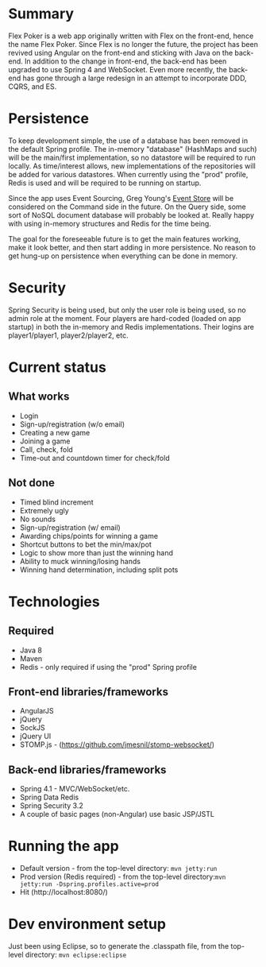 Summary
======

Flex Poker is a web app originally written with Flex on the front-end, hence the name Flex Poker.  Since Flex is no longer the future, the project has been revived using Angular on the front-end and sticking with Java on the back-end.  In addition to the change in front-end, the back-end has been upgraded to use Spring 4 and WebSocket.  Even more recently, the back-end has gone through a large redesign in an attempt to incorporate DDD, CQRS, and ES.

Persistence
===========

To keep development simple, the use of a database has been removed in the default Spring profile.  The in-memory "database" (HashMaps and such) will be the main/first implementation, so no datastore will be required to run locally.  As time/interest allows, new implementations of the repositories will be added for various datastores.  When currently using the "prod" profile, Redis is used and will be required to be running on startup.

Since the app uses Event Sourcing, Greg Young's [Event Store](https://github.com/EventStore/EventStore) will be considered on the Command side in the future.  On the Query side, some sort of NoSQL document database will probably be looked at.  Really happy with using in-memory structures and Redis for the time being.

The goal for the foreseeable future is to get the main features working, make it look better, and then start adding in more persistence.  No reason to get hung-up on persistence when everything can be done in memory.

Security
========

Spring Security is being used, but only the user role is being used, so no admin role at the moment.  Four players are hard-coded (loaded on app startup) in both the in-memory and Redis implementations.  Their logins are player1/player1, player2/player2, etc.

Current status
==============

What works
----------

* Login
* Sign-up/registration (w/o email)
* Creating a new game
* Joining a game
* Call, check, fold
* Time-out and countdown timer for check/fold

Not done
--------

* Timed blind increment
* Extremely ugly
* No sounds
* Sign-up/registration (w/ email)
* Awarding chips/points for winning a game
* Shortcut buttons to bet the min/max/pot
* Logic to show more than just the winning hand
* Ability to muck winning/losing hands
* Winning hand determination, including split pots

Technologies
============

Required
--------

* Java 8
* Maven
* Redis - only required if using the "prod" Spring profile

Front-end libraries/frameworks
------------------------------

* AngularJS
* jQuery
* SockJS
* jQuery UI
* STOMP.js - (https://github.com/jmesnil/stomp-websocket/)

Back-end libraries/frameworks
-----------------------------

* Spring 4.1 - MVC/WebSocket/etc.
* Spring Data Redis
* Spring Security 3.2
* A couple of basic pages (non-Angular) use basic JSP/JSTL

Running the app
===============

* Default version - from the top-level directory: `mvn jetty:run`
* Prod version (Redis required) - from the top-level directory:`mvn jetty:run -Dspring.profiles.active=prod`
* Hit (http://localhost:8080/)

Dev environment setup
=====================

Just been using Eclipse, so to generate the .classpath file, from the top-level directory: `mvn eclipse:eclipse`
